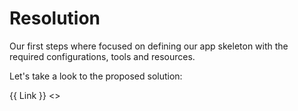 # Resolution

Our first steps where focused on defining our app skeleton with the required configurations, tools and resources.

Let's take a look to the proposed solution:

{{ Link }}
<>